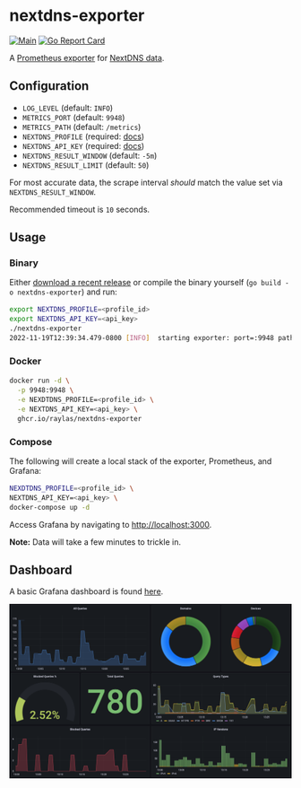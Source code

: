 # nextdns-exporter

[![Main](https://github.com/raylas/nextdns-exporter/actions/workflows/main.yml/badge.svg)](https://github.com/raylas/nextdns-exporter/actions/workflows/main.yml)
[![Go Report Card](https://goreportcard.com/badge/github.com/raylas/nextdns-exporter)](https://goreportcard.com/report/github.com/raylas/nextdns-exporter)

A [Prometheus exporter](https://prometheus.io/docs/instrumenting/exporters/) for [NextDNS data](https://nextdns.github.io/api/#analytics).

## Configuration

- `LOG_LEVEL` (default: `INFO`)
- `METRICS_PORT` (default: `9948`)
- `METRICS_PATH` (default: `/metrics`)
- `NEXTDNS_PROFILE` (required: [docs](https://nextdns.github.io/api/#profile))
- `NEXTDNS_API_KEY` (required: [docs](https://nextdns.github.io/api/#authentication))
- `NEXTDNS_RESULT_WINDOW` (default: `-5m`)
- `NEXTDNS_RESULT_LIMIT` (default: `50`)

For most accurate data, the scrape interval _should_ match the value set via `NEXTDNS_RESULT_WINDOW`.

Recommended timeout is `10` seconds.

## Usage

### Binary

Either [download a recent release](https://github.com/raylas/nextdns-exporter/releases) or compile the binary yourself (`go build -o nextdns-exporter`) and run:
```sh
export NEXTDNS_PROFILE=<profile_id>
export NEXTDNS_API_KEY=<api_key>
./nextdns-exporter
2022-11-19T12:39:34.479-0800 [INFO]  starting exporter: port=:9948 path=/metrics
```

### Docker

```sh
docker run -d \
  -p 9948:9948 \
  -e NEXDTDNS_PROFILE=<profile_id> \
  -e NEXTDNS_API_KEY=<api_key> \
  ghcr.io/raylas/nextdns-exporter
```

### Compose

The following will create a local stack of the exporter, Prometheus, and Grafana:
```sh
NEXDTDNS_PROFILE=<profile_id> \
NEXTDNS_API_KEY=<api_key> \
docker-compose up -d
```

Access Grafana by navigating to [http://localhost:3000](http://localhost:3000).

**Note:** Data will take a few minutes to trickle in.

## Dashboard

A basic Grafana dashboard is found [here](/grafana/dashboards/nextdns.json).

![Grafana dashboard](/grafana/dashboards/nextdns.png)
